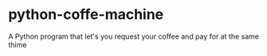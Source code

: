 # python-coffe-machine
A Python program that let's you request your coffee and pay for at the same thime
